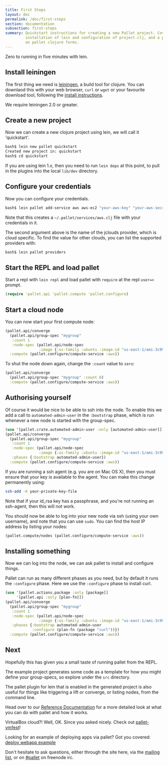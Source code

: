 ```yaml
---
title: First Steps
layout: doc
permalink: /doc/first-steps
section: documentation
subsection: first-steps
summary: Quickstart instructions for creating a new Pallet project. Covers
         installation of lein and configuration of project.clj, and a primer
         on pallet clojure forms.
---
```


Zero to running in five minutes with lein.

## Install leiningen

The first thing we need is [leiningen](http://github.com/technomancy/leiningen),
a build tool for clojure.  You can downlaod this with your web browser, `curl`
or `wget` or your favourite download tool, following the
[install instructions](https://github.com/technomancy/leiningen#installation).

We require leiningen 2.0 or greater.

## Create a new project

Now we can create a new clojure project using lein, we will call it
'quickstart'.

``` bash
bash$ lein new pallet quickstart
Created new project in: quickstart
bash$ cd quickstart
```

If you are using lein 1.x, then you need to run `lein deps` at this point, to
pull in the plugins into the local `lib/dev` directory.

## Configure your credentials

Now you can configure your credentials.

``` bash
bash$ lein pallet add-service aws aws-ec2 "your-aws-key" "your-aws-secret-key"
```

Note that this creates a `~/.pallet/services/aws.clj` file with your credentials
in it.

The second argument above is the name of the jclouds provider, which is cloud
specific. To find the value for other clouds, you can list the supported
providers with:

``` bash
bash$ lein pallet providers
```

## Start the REPL and load pallet

Start a repl with `lein repl` and load pallet with `require` at the repl
`user=>` prompt.

``` clojure
(require 'pallet.api 'pallet.compute 'pallet.configure)
```

## Start a cloud node

You can now start your first compute node:

``` clojure
(pallet.api/converge
  (pallet.api/group-spec "mygroup"
   :count 1
   :node-spec (pallet.api/node-spec
               :image {:os-family :ubuntu :image-id "us-east-1/ami-3c994355"}))
  :compute (pallet.configure/compute-service :aws))
```

To shut the node down again, change the `:count` value to `zero`:

``` clojure
(pallet.api/converge
  (pallet.api/group-spec "mygroup" :count 0)
  :compute (pallet.configure/compute-service :aws))
```

## Authorising yourself

Of course it would be nice to be able to ssh into the node. To enable this we
add a call to `automated-admin-user` in the `:bootstrap` phase, which is run
whenever a new node is started with the group-spec.

``` clojure
(use '[pallet.crate.automated-admin-user :only [automated-admin-user]])
(pallet.api/converge
  (pallet.api/group-spec "mygroup"
   :count 1
   :node-spec (pallet.api/node-spec
               :image {:os-family :ubuntu :image-id "us-east-1/ami-3c994355"})
   :phases {:bootstrap automated-admin-user})
  :compute (pallet.configure/compute-service :aws))
```

If you are running a ssh agent (e.g. you are on Mac OS X), then you must ensure
that your key is available to the agent. You can make this change permanently
using:

``` bash
ssh-add -K your-private-key-file
```

Note that if your id_rsa key has a passphrase, and you're not running an
ssh-agent, then this will not work.

You should now be able to log into your new node via ssh (using your own
username), and note that you can use `sudo`. You can find the host IP address by
listing your nodes:

``` clojure
(pallet.compute/nodes (pallet.configure/compute-service :aws))
```


## Installing something

Now we can log into the node, we can ask pallet to install and configure things.

Pallet can run as many different phases as you need, but by default it runs the
`:configure` phase. Here we use the `:configure` phase to install curl.

``` clojure
(use '[pallet.actions.package :only [package]]
     '[pallet.api :only [plan-fn]])
(pallet.api/converge
  (pallet.api/group-spec "mygroup"
   :count 1
   :node-spec (pallet.api/node-spec
               :image {:os-family :ubuntu :image-id "us-east-1/ami-3c994355"})
   :phases {:bootstrap automated-admin-user
            :configure (plan-fn (package "curl"))})
  :compute (pallet.configure/compute-service :aws))
```

## Next

Hopefully this has given you a small taste of running pallet from the REPL.

The example project generates some code as a template for how you might define
your group-specs, so explore under the `src` directory.

The pallet plugin for lein that is enabled in the generated project is also
useful for things like triggering a lift or converge, or listing nodes, from the
command line.

Head over to our [Reference Documentation](http://palletops.com/doc/reference-0.8)
for a more detailed look at what you can do with pallet and how it works.

VirtualBox cloud?! Well, OK.  Since you asked nicely. 
Check out [pallet-vmfest](https://github.com/pallet/pallet-vmfest)!

Looking for an example of deploying apps via pallet?  Got you covered: 
[deploy webapp example](https://github.com/pallet/example-deploy-webapp)

Don't hesitate to ask questions, either through the site here, via the
[mailing list](http://groups.google.com/group/pallet-clj), or on
[#pallet](http://webchat.freenode.net/?channels=#pallet) on freenode irc.
